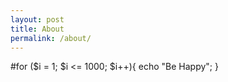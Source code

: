 ```yaml
---
layout: post
title: About
permalink: /about/
---
```


#for ($i = 1; $i <= 1000; $i++){ echo "Be Happy"; }
